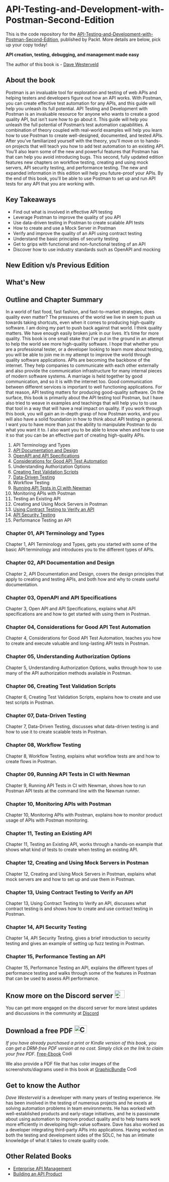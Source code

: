 # API-Testing-and-Development-with-Postman-Second-Edition

This is the code repository for the [API-Testing-and-Development-with-Postman-Second-Edition](https://www.packtpub.com/product/api-testing-and-development-with-postman-second-edition/9781804617908), published by Packt.
More details are below, pick up your copy today!

**API creation, testing, debugging, and management made easy**

The author of this book is - [Dave Westerveld](https://www.linkedin.com/in/dave-westerveld-25339a42/)

## About the book
Postman is an invaluable tool for exploration and testing of web APIs and helping testers and developers figure out how an API works. With Postman, you can create effective test automation for any APIs, and this guide will help you unleash its full potential.
API Testing and Development with Postman is an invaluable resource for anyone who wants to create a good quality API, but isn't sure how to go about it. This guide will help you unleash the full potential of Postman’s test automation capabilities.
A combination of theory coupled with real-world examples will help you learn how to use Postman to create well-designed, documented, and tested APIs. After you’ve familiarized yourself with the theory, you’ll move on to hands-on projects that will teach you how to add test automation to an existing API. You’ll also learn some of the new and powerful features that Postman has that can help you avoid introducing bugs.
This second, fully updated edition features new chapters on workflow testing, creating and using mock servers, API security testing, and performance testing. The new and expanded information in this edition will help you future-proof your APIs.
By the end of this book, you'll be able to use Postman to set up and run API tests for any API that you are working with.


 
## Key Takeaways
- Find out what is involved in effective API testing
- Leverage Postman to improve the quality of you API
- Use data-driven testing in Postman to create scalable API tests
- How to create and use a Mock Server in Postman
- Verify and improve the quality of an API using contract testing
- Understand the basic principles of security testing
- Get to grips with functional and non-functional testing of an API
- Discover how to use industry standards such as OpenAPI and mocking


## New Edition v/s Previous Edition
 


## What's New



## Outline and Chapter Summary
In a world of fast food, fast fashion, and fast-to-market strategies, does quality even matter? The pressures of the world we live in seem to push us towards taking shortcuts, even when it comes to producing high-quality software. I am doing my part to push back against that world. I think quality matters. We have enough easily broken junk in our lives. It’s time for more quality.
This book is one small stake that I’ve put in the ground in an attempt to help the world see more high-quality software. I hope that whether you are a professional tester, or a developer looking to learn more about testing, you will be able to join me in my attempt to improve the world through quality software applications.
APIs are becoming the backbone of the internet. They help companies to communicate with each other externally and also provide the communication infrastructure for many internal pieces of modern software systems. A marriage is held together by good communication, and so it is with the internet too. Good communication between different services is important to well functioning applications. For that reason, API testing matters for producing good-quality software.
On the surface, this book is primarily about the API testing tool Postman, but I have also tried to weave in examples and teachings that will help you to to use that tool in a way that will have a real impact on quality. If you work through this book, you will gain an in-depth grasp of how Postman works, and you will also have a solid foundation in how to think about API testing in general. I want you to have more than just the ability to manipulate Postman to do what you want it to. I also want you to be able to know when and how to use it so that you can be an effective part of creating high-quality APIs. 

1. API Terminology and Types
2. [API Documentation and Design](https://github.com/PacktPublishing/API-Testing-and-Development-with-Postman-Second-Edition/tree/main/Chapter02)
3. [OpenAPI and API Specifications](https://github.com/PacktPublishing/API-Testing-and-Development-with-Postman-Second-Edition/tree/main/Chapter03)
4. [Considerations for Good API Test Automation](https://github.com/PacktPublishing/API-Testing-and-Development-with-Postman-Second-Edition/tree/main/Chapter04)
5. Understanding Authorization Options
6. [Creating Test Validation Scripts](https://github.com/PacktPublishing/API-Testing-and-Development-with-Postman-Second-Edition/tree/main/Chapter06)
7. [Data-Driven Testing](https://github.com/PacktPublishing/API-Testing-and-Development-with-Postman-Second-Edition/tree/main/Chapter07)
8. Workflow Testing
9. [Running API Tests in CI with Newman](https://github.com/PacktPublishing/API-Testing-and-Development-with-Postman-Second-Edition/tree/main/Chapter09)
10. Monitoring APIs with Postman
11. Testing an Existing API
12. Creating and Using Mock Servers in Postman
13. [Using Contract Testing to Verify an API](https://github.com/PacktPublishing/API-Testing-and-Development-with-Postman-Second-Edition/tree/main/Chapter13)
14. [API Security Testing](https://github.com/PacktPublishing/API-Testing-and-Development-with-Postman-Second-Edition/tree/main/Chapter14)
15. Performance Testing an API





### Chapter 01, API Terminology and Types
Chapter 1, API Terminology and Types, gets you started with some of the basic API terminology and introduces you to the different types of APIs.


### Chapter 02, API Documentation and Design
Chapter 2, API Documentation and Design, covers the design principles that apply to creating and testing APIs, and both how and why to create useful documentation.

### Chapter 03, OpenAPI and API Specifications
Chapter 3, Open API and API Specifications, explains what API specifications are and how to get started with using them in Postman.

### Chapter 04, Considerations for Good API Test Automation
Chapter 4, Considerations for Good API Test Automation, teaches you how to create and execute valuable and long-lasting API tests in Postman.

### Chapter 05, Understanding Authorization Options
Chapter 5, Understanding Authorization Options, walks through how to use many of the API authorization methods available in Postman.

### Chapter 06, Creating Test Validation Scripts
Chapter 6, Creating Test Validation Scripts, explains how to create and use test scripts in Postman.

### Chapter 07, Data-Driven Testing
Chapter 7, Data-Driven Testing, discusses what data-driven testing is and how to use it to create scalable tests in Postman.

### Chapter 08, Workflow Testing
Chapter 8, Workflow Testing, explains what workflow tests are and how to create flows in Postman.

### Chapter 09, Running API Tests in CI with Newman
Chapter 9, Running API Tests in CI with Newman, shows how to run Postman API tests at the command line with the Newman runner.

### Chapter 10, Monitoring APIs with Postman
Chapter 10, Monitoring APIs with Postman, explains how to monitor product usage of APIs with Postman monitoring.

### Chapter 11, Testing an Existing API
Chapter 11, Testing an Existing API, works through a hands-on example that shows what kind of tests to create when testing an existing API.

### Chapter 12, Creating and Using Mock Servers in Postman
Chapter 12, Creating and Using Mock Servers in Postman, explains what mock servers are and how to set up and use them in Postman.

### Chapter 13, Using Contract Testing to Verify an API
Chapter 13, Using Contract Testing to Verify an API, discusses what contract testing is and shows how to create and use contract testing in Postman.

### Chapter 14, API Security Testing
Chapter 14, API Security Testing, gives a brief introduction to security testing and gives an example of setting up fuzz testing in Postman.

### Chapter 15, Performance Testing an API
Chapter 15, Performance Testing an API, explains the different types of performance testing and walks through some of the features in Postman that can be used to assess API performance.






## Know more on the Discord server <img alt="Coding" height="25" width="32"  src="https://cliply.co/wp-content/uploads/2021/08/372108630_DISCORD_LOGO_400.gif">
You can get more engaged on the discord server for more latest updates and discussions in the community at [Discord](https://discord.com/invite/nEN6EBYPq9)


## Download a free PDF <img alt="Coding" height="25" width="40" src="https://emergency.com.au/wp-content/uploads/2021/03/free.gif">

_If you have already purchased a print or Kindle version of this book, you can get a DRM-free PDF version at no cost. Simply click on the link to claim your free PDF._
[Free-Ebook](https://packt.link/free-ebook/9781804617908) <img alt="Coding" height="15" width="35"  src="https://media.tenor.com/ex_HDD_k5P8AAAAi/habbo-habbohotel.gif">


We also provide a PDF file that has color images of the screenshots/diagrams used in this book at [GraphicBundle](https://packt.link/gbp/9781804617908) <img alt="Coding" height="15" width="35"  src="https://media.tenor.com/ex_HDD_k5P8AAAAi/habbo-habbohotel.gif">


## Get to know the Author
_Dave Westerveld_ is a developer with many years of testing experience. He has been involved in the testing of numerous projects and he excels at solving automation problems in team environments. He has worked with well-established products and early-stage initiatives, and he is passionate about using automation to improve product quality and to help teams work more efficiently in developing high-value software. Dave has also worked as a developer integrating third-party APIs into applications. Having worked on both the testing and development sides of the SDLC, he has an intimate knowledge of what it takes to create quality code.




## Other Related Books
- [Enterprise API Management](https://www.packtpub.com/product/enterprise-api-management/9781787284432)
- [Building an API Product](https://www.packtpub.com/product/building-an-api-product/9781837630448)













